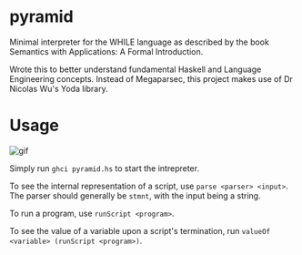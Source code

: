 # pyramid
Minimal interpreter for the WHILE language as described by the book Semantics with Applications: A Formal Introduction.

Wrote this to better understand fundamental Haskell and Language Engineering concepts. Instead of Megaparsec, this project makes use of Dr Nicolas Wu's Yoda library.

# Usage
![gif](https://user-images.githubusercontent.com/6099321/43364508-26a352a8-9313-11e8-9967-85676d31d6b9.gif)

Simply run `ghci pyramid.hs` to start the intrepreter.

To see the internal representation of a script, use `parse <parser> <input>`. The parser should generally be `stmnt`, with the input being a string.

To run a program, use `runScript <program>`.

To see the value of a variable upon a script's termination, run `valueOf <variable> (runScript <program>)`.
